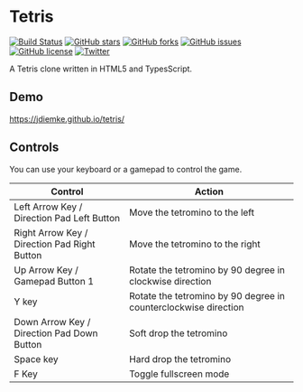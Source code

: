 # Tetris
[![Build Status](https://travis-ci.org/jdiemke/tetris.svg?branch=master)](https://travis-ci.org/jdiemke/tetris)
[![GitHub stars](https://img.shields.io/github/stars/jdiemke/tetris.svg)](https://github.com/jdiemke/tetris/stargazers)
[![GitHub forks](https://img.shields.io/github/forks/jdiemke/tetris.svg)](https://github.com/jdiemke/tetris/network)
[![GitHub issues](https://img.shields.io/github/issues/jdiemke/tetris.svg)](https://github.com/jdiemke/tetris/issues)
[![GitHub license](https://img.shields.io/github/license/jdiemke/tetris.svg)](https://github.com/jdiemke/tetris/blob/master/LICENSE)
[![Twitter](https://img.shields.io/twitter/url/https/github.com/jdiemke/tetris.svg?style=social)](https://twitter.com/intent/tweet?text=Wow:&url=https%3A%2F%2Fgithub.com%2Fjdiemke%2Ftetris)

A Tetris clone written in HTML5 and TypesScript.

## Demo

https://jdiemke.github.io/tetris/

## Controls

You can use your keyboard or a gamepad to control the game.

| Control                                      | Action                                                          |
| -------------------------------------------- | --------------------------------------------------------------- |
| Left Arrow Key / Direction Pad Left Button   | Move the tetromino to the left                                  |
| Right Arrow Key / Direction Pad Right Button | Move the tetromino to the right                                 |
| Up Arrow Key / Gamepad Button 1              | Rotate the tetromino by 90 degree in clockwise direction        |
| Y key                                        | Rotate the tetromino by 90 degree in counterclockwise direction |
| Down Arrow Key / Direction Pad Down Button   | Soft drop the tetromino                                         |
| Space key                                    | Hard drop the tetromino                                         |
| F Key                                        | Toggle fullscreen mode                                          |
